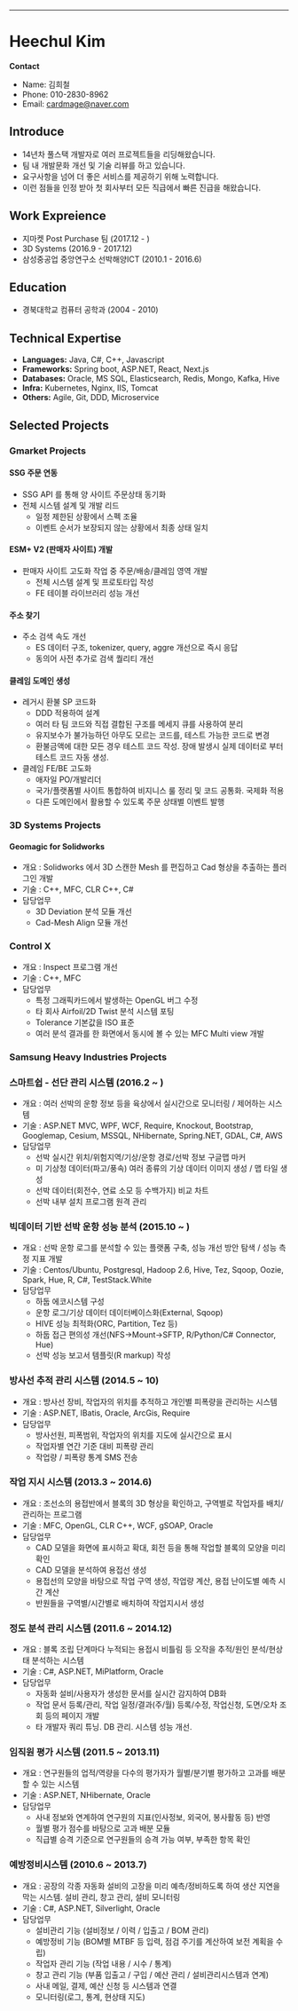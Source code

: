 
---

# **Heechul Kim**

**Contact**  
- Name: 김희철
- Phone: 010-2830-8962  
- Email: cardmage@naver.com  

## Introduce
- 14년차 풀스택 개발자로 여러 프로젝트들을 리딩해왔습니다.
- 팀 내 개발문화 개선 및 기술 리뷰를 하고 있습니다.
- 요구사항을 넘어 더 좋은 서비스를 제공하기 위해 노력합니다.
- 이런 점들을 인정 받아 첫 회사부터 모든 직급에서 빠른 진급을 해왔습니다.

## Work Expreience
- 지마켓 Post Purchase 팀 (2017.12 - )   
- 3D Systems (2016.9 - 2017.12)   
- 삼성중공업 중앙연구소 선박해양ICT (2010.1 - 2016.6)

## Education
- 경북대학교 컴퓨터 공학과 (2004 - 2010)

## Technical Expertise
- **Languages:** Java, C#, C++, Javascript
- **Frameworks:** Spring boot, ASP.NET, React, Next.js
- **Databases:** Oracle, MS SQL, Elasticsearch, Redis, Mongo, Kafka, Hive
- **Infra:** Kubernetes, Nginx, IIS, Tomcat
- **Others:** Agile, Git, DDD, Microservice

## **Selected Projects**
### **Gmarket Projects**
#### SSG 주문 연동
- SSG API 를 통해 양 사이트 주문상태 동기화
- 전체 시스템 설계 및 개발 리드
    - 일정 제한된 상황에서 스펙 조율
    - 이벤트 순서가 보장되지 않는 상황에서 최종 상태 일치
#### ESM+ V2 (판매자 사이트) 개발
- 판매자 사이트 고도화 작업 중 주문/배송/클레임 영역 개발
    - 전체 시스템 설계 및 프로토타입 작성
    - FE 테이블 라이브러리 성능 개선
#### 주소 찾기
- 주소 검색 속도 개선
    - ES 데이터 구조, tokenizer, query, aggre 개선으로 즉시 응답
    - 동의어 사전 추가로 검색 퀄리티 개선
#### 클레임 도메인 생성
- 레거시 환불 SP 코드화
    - DDD 적용하여 설계
    - 여러 타 팀 코드와 직접 결합된 구조를 메세지 큐를 사용하여 분리
    - 유지보수가 불가능하던 아무도 모르는 코드를, 테스트 가능한 코드로 변경
    - 환불금액에 대한 모든 경우 테스트 코드 작성. 장애 발생시 실제 데이터로 부터 테스트 코드 자동 생성.
- 클레임 FE/BE 고도화
    - 애자일 PO/개발리더
    - 국가/플랫폼별 사이트 통합하여 비지니스 룰 정리 및 코드 공통화. 국제화 적용
    - 다른 도메인에서 활용할 수 있도록 주문 상태별 이벤트 발행

### **3D Systems Projects**  
#### Geomagic for Solidworks
- 개요 : Solidworks 에서 3D 스캔한 Mesh 를 편집하고 Cad 형상을 추출하는 플러그인 개발
- 기술 : C++, MFC, CLR C++, C#
- 담당업무
    - 3D Deviation 분석 모듈 개선
    - Cad-Mesh Align 모듈 개선

### Control X
- 개요 : Inspect 프로그램 개선
- 기술 : C++, MFC
- 담당업무
    - 특정 그래픽카드에서 발생하는 OpenGL 버그 수정
    - 타 회사 Airfoil/2D Twist 분석 시스템 포팅
    - Tolerance 기본값을 ISO 표준
    - 여러 분석 결과를 한 화면에서 동시에 볼 수 있는 MFC Multi view 개발

### **Samsung Heavy Industries Projects**  
### 스마트쉽 - 선단 관리 시스템 (2016.2 ~ )
- 개요 : 여러 선박의 운항 정보 등을 육상에서 실시간으로 모니터링 / 제어하는 시스템
- 기술 : ASP.NET MVC, WPF, WCF, Require, Knockout, Bootstrap, Googlemap, Cesium, MSSQL, NHibernate, Spring.NET, GDAL, C#, AWS
- 담당업무
    - 선박 실시간 위치/위험지역/기상/운항 경로/선박 정보 구글맵 마커
    - 미 기상청 데이터(파고/풍속) 여러 종류의 기상 데이터 이미지 생성 / 맵 타일 생성
    - 선박 데이터(회전수, 연료 소모 등 수백가지) 비교 차트
    - 선박 내부 설치 프로그램 원격 관리

### 빅데이터 기반 선박 운항 성능 분석 (2015.10 ~ )
- 개요 : 선박 운항 로그를 분석할 수 있는 플랫폼 구축, 성능 개선 방안 탐색 / 성능 측정 지표 개발
- 기술 : Centos/Ubuntu, Postgresql, Hadoop 2.6, Hive, Tez, Sqoop, Oozie, Spark, Hue, R, C#, TestStack.White
- 담당업무
    - 하둡 에코시스템 구성
    - 운항 로그/기상 데이터 데이터베이스화(External, Sqoop)
    - HIVE 성능 최적화(ORC, Partition, Tez 등)
    - 하둡 접근 편의성 개선(NFS->Mount->SFTP, R/Python/C# Connector, Hue)
    - 선박 성능 보고서 템플릿(R markup) 작성

### 방사선 추적 관리 시스템 (2014.5 ~ 10)
- 개요 : 방사선 장비, 작업자의 위치를 추적하고 개인별 피폭량을 관리하는 시스템
- 기술 : ASP.NET, IBatis, Oracle, ArcGis, Require
- 담당업무
    - 방사선원, 피폭범위, 작업자의 위치를 지도에 실시간으로 표시
    - 작업자별 연간 기준 대비 피폭량 관리
    - 작업량 / 피폭량 통계 SMS 전송

### 작업 지시 시스템 (2013.3 ~ 2014.6)
- 개요 : 조선소의 용접반에서 블록의 3D 형상을 확인하고, 구역별로 작업자를 배치/관리하는 프로그램
- 기술 : MFC, OpenGL, CLR C++, WCF, gSOAP, Oracle
- 담당업무
    - CAD 모델을 화면에 표시하고 확대, 회전 등을 통해 작업할 블록의 모양을 미리 확인
    - CAD 모델을 분석하여 용접선 생성
    - 용접선의 모양을 바탕으로 작업 구역 생성, 작업량 계산, 용접 난이도별 예측 시간 계산
    - 반원들을 구역별/시간별로 배치하여 작업지시서 생성

### 정도 분석 관리 시스템 (2011.6 ~ 2014.12)
- 개요 : 블록 조립 단계마다 누적되는 용접시 비틀림 등 오작을 추적/원인 분석/현상태 분석하는 시스템
- 기술 : C#, ASP.NET, MiPlatform, Oracle
- 담당업무
    - 자동화 설비/사용자가 생성한 문서를 실시간 감지하여 DB화
    - 작업 문서 등록/관리, 작업 일정/결과(주/월) 등록/수정, 작업신청, 도면/오차 조회 등의 페이지 개발
    - 타 개발자 쿼리 튜닝. DB 관리. 시스템 성능 개선.

### 임직원 평가 시스템 (2011.5 ~ 2013.11)
- 개요 : 연구원들의 업적/역량을 다수의 평가자가 월별/분기별 평가하고 고과를 배분할 수 있는 시스템
- 기술 : ASP.NET, NHibernate, Oracle
- 담당업무
    - 사내 정보와 연계하여 연구원의 지표(인사정보, 외국어, 봉사활동 등) 반영
    - 월별 평가 점수를 바탕으로 고과 배분 모듈
    - 직급별 승격 기준으로 연구원들의 승격 가능 여부, 부족한 항목 확인

### 예방정비시스템 (2010.6 ~ 2013.7)
- 개요 : 공장의 각종 자동화 설비의 고장을 미리 예측/정비하도록 하여 생산 지연을 막는 시스템. 설비 관리, 창고 관리, 설비 모니터링
- 기술 : C#, ASP.NET, Silverlight, Oracle
- 담당업무
    - 설비관리 기능 (설비정보 / 이력 / 입출고 / BOM 관리)
    - 예방정비 기능 (BOM별 MTBF 등 입력, 점검 주기를 계산하여 보전 계획을 수립)
    - 작업자 관리 기능 (작업 내용 / 시수 / 통계)
    - 창고 관리 기능 (부품 입출고 / 구입 / 예산 관리 / 설비관리시스템과 연계)
    - 사내 메일, 결제, 예산 신청 등 시스템과 연결
    - 모니터링(로그, 통계, 현상태 지도)
